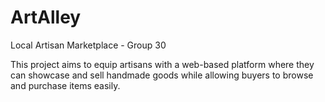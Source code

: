# ArtAlley
Local Artisan Marketplace - Group 30

 This project aims to equip artisans with a web-based platform where they can showcase and sell handmade goods while allowing buyers to browse and purchase
 items easily.

